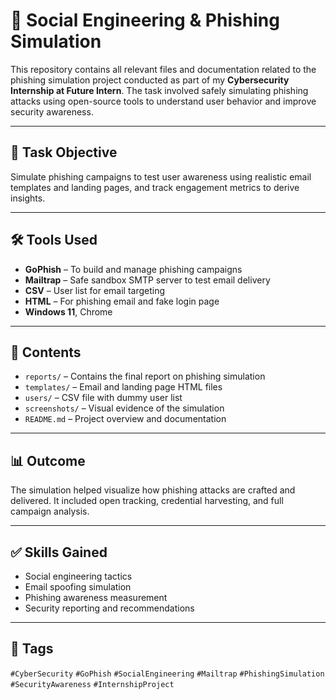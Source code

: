 # 🎯 Social Engineering & Phishing Simulation

This repository contains all relevant files and documentation related to the phishing simulation project conducted as part of my **Cybersecurity Internship at Future Intern**. The task involved safely simulating phishing attacks using open-source tools to understand user behavior and improve security awareness.

---

## 🧪 Task Objective
Simulate phishing campaigns to test user awareness using realistic email templates and landing pages, and track engagement metrics to derive insights.

---

## 🛠 Tools Used
- **GoPhish** – To build and manage phishing campaigns
- **Mailtrap** – Safe sandbox SMTP server to test email delivery
- **CSV** – User list for email targeting
- **HTML** – For phishing email and fake login page
- **Windows 11**, Chrome

---

## 📁 Contents

- `reports/` – Contains the final report on phishing simulation
- `templates/` – Email and landing page HTML files
- `users/` – CSV file with dummy user list
- `screenshots/` – Visual evidence of the simulation
- `README.md` – Project overview and documentation

---

## 📊 Outcome
The simulation helped visualize how phishing attacks are crafted and delivered. It included open tracking, credential harvesting, and full campaign analysis.

---

## ✅ Skills Gained
- Social engineering tactics
- Email spoofing simulation
- Phishing awareness measurement
- Security reporting and recommendations

---

## 📎 Tags
`#CyberSecurity` `#GoPhish` `#SocialEngineering` `#Mailtrap` `#PhishingSimulation` `#SecurityAwareness` `#InternshipProject`

